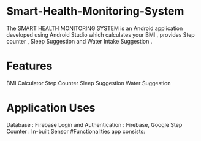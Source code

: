 # Smart-Health-Monitoring-System
The SMART HEALTH MONITORING SYSTEM is an Android application developed using Android Studio which calculates your BMI , provides Step counter , Sleep Suggestion and Water Intake Suggestion .
# Features
BMI Calculator
Step Counter
Sleep Suggestion
Water Suggestion
# Application Uses
Database                  : Firebase
Login and Authentication  : Firebase, Google
Step Counter              : In-built Sensor
#Functionalities app consists:
